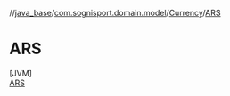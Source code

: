 //[java_base](../../../../index.md)/[com.sognisport.domain.model](../../index.md)/[Currency](../index.md)/[ARS](index.md)

# ARS

[JVM]\
[ARS](index.md)
